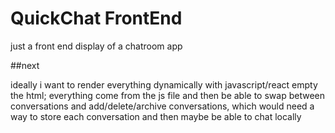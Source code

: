 # QuickChat FrontEnd
just a front end display of a chatroom app



##next

ideally i want to render everything dynamically with javascript/react
empty the html; everything come from the js file
and then be able to swap between conversations and add/delete/archive conversations, which would need a way to store each conversation
and then maybe be able to chat locally
